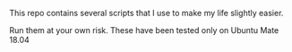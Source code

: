 This repo contains several scripts that I use to make my life slightly easier.

Run them at your own risk. These have been tested only on Ubuntu Mate 18.04

